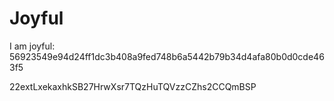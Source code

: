 # Joyful

I am joyful: 56923549e94d24ff1dc3b408a9fed748b6a5442b79b34d4afa80b0d0cde463f5


22extLxekaxhkSB27HrwXsr7TQzHuTQVzzCZhs2CCQmBSP